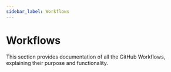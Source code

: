 ```yaml
---
sidebar_label: Workflows
---
```


# Workflows

This section provides documentation of all the GitHub Workflows, explaining their purpose and functionality.
